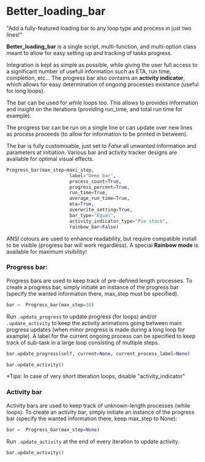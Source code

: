 # Better_loading_bar


"Add a fully-featured loading bar to any loop type and process in just two lines!"

**Better_loading_bar** is a single script, multi-function, and multi-option class meant to allow for easy setting up and tracking of tasks progress. 

Integration is kept as simple as possible, while giving the user full access to a significant number of usefull information such as ETA, run time, completion, etc... The progress bar also contains an **activity indicator**, which allows for easy determination of ongoing processes existance (useful for long loops).

The bar can be used for *while* loops too. This allows to provides information and insight on the iterations (providing run_time, and total run time for example).

The progress bar can be run on a single line or can update over new lines as process proceeds (to allow for information to be printed in between).

The bar is fully customisable, just set to *False* all unwanted information and parameters at initiation. Various bar and activity tracker designs are available for optimal visual effects.

```python
Progress_bar(max_step=maxi_step,
                       label="Demo bar",
                       process_count=True,
                       progress_percent=True,
                       run_time=True,
                       average_run_time=True,
                       eta=True,
                       overwrite_setting=True,
                       bar_type="Equal",
                       activity_indicator_type="Pie stack",
                       rainbow_bar=False)
```

ANSI colours are used to enhance readability, but require compatible install to be visible (progress bar will work regardless). A special **Rainbow mode** is available for maximum visibility!

### Progress bar:

Progress bars are used to keep track of pre-defined length processes. To create a progress bar, simply initiate an instance of the progress bar (specify the wanted information there, max_step must be specified).

```python
bar =  Progress_bar(max_step=30)
```

Run `.update_progress` to update progress (for loops) and/or `.update_activity` to keep the activity animations going between main progress updates (when minor progress is made during a long loop for example). A label for the current ongoing process can be specified to keep track of sub-task in a large loop consisting of multiple steps.

```python
bar.update_progress(self, current=None, current_process_label=None)

bar.update_activity()
```

*Tips: In case of very short itteration loops, disable "activity_indicator" 

### Activity bar

Activity bars are used to keep track of unknown-length processes (while loops).
To create an activity bar, simply initiate an instance of the progress bar (specify the wanted information there, keep max_step to None):

```python
bar =  Progress_bar(max_step=None)
```

Run `.update_activity` at the end of every iteration to update activity.

```python
bar.update_activity()
```

